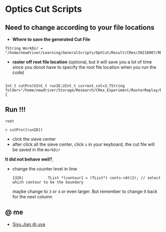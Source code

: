 # Optics Cut Scripts

## Need to change according to your file locations


* **Where to save the generated Cut File**

```
TString WorkDir = "/home/newdriver/Learning/GeneralScripts/OptCut/Result/CRex/20210907/RHRS";
```

* **raster off root file location** (optional, but it will save you a lot of time since you donot have to specify the root file location when you run the code)

```

Int_t cutPro(UInt_t runID,UInt_t current_col=3,TString folder="/home/newdriver/Storage/Research/CRex_Experiment/RasterReplay/Replay/Result/DNP_version/") {

```

## Run !!!


```
root 

> cutPro([runID])

```

* click the sieve center
* after click all the sieve center, click ```s``` in your keyboard, the cut file will be saved in the ```WorkDir```

**It did not behave well?**, 

* change the counter level in linw 
    ```
    1326|  			TList *lcontour1 = (TList*) conts->At(2); // select which contour to be the boundary
    ```

    maybe change to ```3``` or ```4``` or even larger. But remember to change it back for the next column


## @ me
- [Siyu Jian @ uva](mailto:sj9va@virginia.edu)
